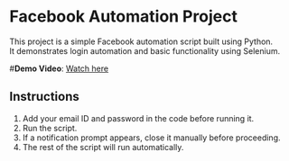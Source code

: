 # Facebook Automation Project

This project is a simple Facebook automation script built using Python.  
It demonstrates login automation and basic functionality using Selenium.

#**Demo Video**: [Watch here](https://drive.google.com/file/d/1Wwy9TamDTeo6sr3QNnhTq4CxwtrteCsb/view?usp=drive_link)

## Instructions
1. Add your email ID and password in the code before running it.
2. Run the script.
3. If a notification prompt appears, close it manually before proceeding.
4. The rest of the script will run automatically.
